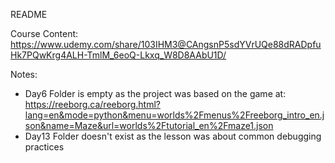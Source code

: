 README 

Course Content:
https://www.udemy.com/share/103IHM3@CAngsnP5sdYVrUQe88dRADpfuHk7PQwKrg4ALH-TmlM_6eoQ-Lkxq_W8D8AAbU1D/

Notes:
* Day6 Folder is empty as the project was based on the game at:
https://reeborg.ca/reeborg.html?lang=en&mode=python&menu=worlds%2Fmenus%2Freeborg_intro_en.json&name=Maze&url=worlds%2Ftutorial_en%2Fmaze1.json
* Day13 Folder doesn't exist as the lesson was about common debugging practices 
